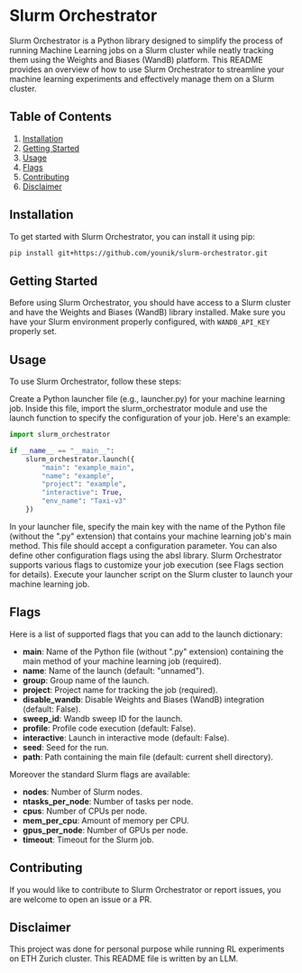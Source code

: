 # Slurm Orchestrator

Slurm Orchestrator is a Python library designed to simplify the process of running Machine Learning jobs on a Slurm cluster while neatly tracking them using the Weights and Biases (WandB) platform. This README provides an overview of how to use Slurm Orchestrator to streamline your machine learning experiments and effectively manage them on a Slurm cluster.

## Table of Contents

1. [Installation](#Installation)
2. [Getting Started](#Getting-Started)
3. [Usage](#Usage)
4. [Flags](#Flags)
5. [Contributing](#Contributing)
6. [Disclaimer](#Disclaimer)


## Installation

To get started with Slurm Orchestrator, you can install it using pip:

```bash
pip install git+https://github.com/younik/slurm-orchestrator.git
```

## Getting Started

Before using Slurm Orchestrator, you should have access to a Slurm cluster and have the Weights and Biases (WandB) library installed. Make sure you have your Slurm environment properly configured, with `WANDB_API_KEY` properly set.

## Usage

To use Slurm Orchestrator, follow these steps:

Create a Python launcher file (e.g., launcher.py) for your machine learning job. Inside this file, import the slurm_orchestrator module and use the launch function to specify the configuration of your job. Here's an example:


```python
import slurm_orchestrator

if __name__ == "__main__":
    slurm_orchestrator.launch({
        "main": "example_main",
        "name": "example",
        "project": "example",
        "interactive": True,
        "env_name": "Taxi-v3"
    })
```

In your launcher file, specify the main key with the name of the Python file (without the ".py" extension) that contains your machine learning job's main method. This file should accept a configuration parameter.
You can also define other configuration flags using the absl library. Slurm Orchestrator supports various flags to customize your job execution (see Flags section for details).
Execute your launcher script on the Slurm cluster to launch your machine learning job.

## Flags

Here is a list of supported flags that you can add to the launch dictionary:

 - **main**: Name of the Python file (without ".py" extension) containing the main method of your machine learning job (required).
 - **name**: Name of the launch (default: "unnamed").
 - **group**: Group name of the launch.
 - **project**: Project name for tracking the job (required).
 - **disable_wandb**: Disable Weights and Biases (WandB) integration (default: False).
 - **sweep_id**: Wandb sweep ID for the launch.
 - **profile**: Profile code execution (default: False).
 - **interactive**: Launch in interactive mode (default: False).
 - **seed**: Seed for the run.
 - **path**: Path containing the main file (default: current shell directory).


Moreover the standard Slurm flags are available:

 - **nodes**: Number of Slurm nodes.
 - **ntasks_per_node**: Number of tasks per node.
 - **cpus**: Number of CPUs per node.
 - **mem_per_cpu**: Amount of memory per CPU.
 - **gpus_per_node**: Number of GPUs per node.
 - **timeout**: Timeout for the Slurm job.

## Contributing

If you would like to contribute to Slurm Orchestrator or report issues, you are welcome to open an issue or a PR.

## Disclaimer

This project was done for personal purpose while running RL experiments on ETH Zurich cluster. This README file is written by an LLM.

